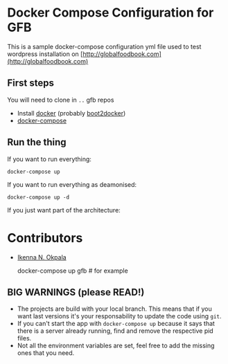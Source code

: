 # Docker Compose Configuration for GFB

This is a sample docker-compose configuration yml file used to test wordpress installation on [http://globalfoodbook.com](http://globalfoodbook.com)

First steps
-----------

You will need to clone in `..` gfb repos 

* Install [docker](docker.com) (probably
[boot2docker](https://docs.docker.com/installation/mac/))
* [docker-compose](https://docs.docker.com/compose/install/)

Run the thing
-------------

If you want to run everything:

    docker-compose up
    
If you want to run everything as deamonised:

    docker-compose up -d

If you just want part of the architecture:



# Contributors

* [Ikenna N. Okpala](http://ikennaokpala.com)

    docker-compose up gfb # for example

BIG WARNINGS (please READ!)
---------------------------

- The projects are build with your local branch. This means that if you want
  last versions it's your responsability to update the code using `git`.
- If you can't start the app with `docker-compose up` because it says that
  there is a server already running, find and remove the respective pid files.
- Not all the environment variables are set, feel free to add the missing ones
  that you need.
